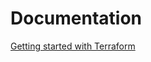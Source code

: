 # Documentation
[Getting started with Terraform](https://yandex.cloud/ru/docs/tutorials/infrastructure-management/terraform-quickstart)
